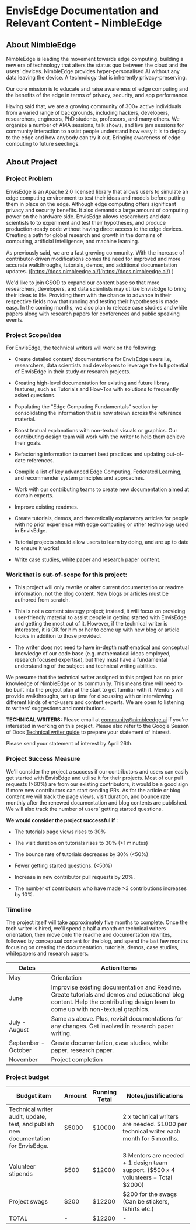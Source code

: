 # EnvisEdge Documentation and Relevant Content - NimbleEdge

## About NimbleEdge


NimbleEdge is leading the movement towards edge computing, building a new era of technology that alters the status quo between the cloud and the users' devices. NimbleEdge provides hyper-personalised AI without any data leaving the device. A technology that is inherently privacy-preserving.


Our core mission is to educate and raise awareness of edge computing and the benefits of the edge in terms of privacy, security, and app performance.

Having said that, we are a growing community of 300+ active individuals from a varied range of backgrounds, including hackers, developers, researchers, engineers, PhD students, professors, and many others. We organize a number of AMA sessions, talk shows, and live jam sessions for community interaction to assist people understand how easy it is to deploy to the edge and how anybody can try it out. Bringing awareness of edge computing to future seedlings.

  

## About Project

### Project Problem


EnvisEdge is an Apache 2.0 licensed library that allows users to simulate an edge computing environment to test their ideas and models before putting them in place on the edge. Although edge computing offers significant privacy and security benefits. It also demands a large amount of computing power on the hardware side. EnvisEdge allows researchers and data scientists to to experiment and test their hypotheses, and produce production-ready code without having direct access to the edge devices. Creating a path for global research and growth in the domains of computing, artificial intelligence, and machine learning.

As previously said, we are a fast growing community. With the increase of contributor-driven modifications comes the need for improved and more accurate walkthroughs, tutorials, demos, and additional documentation updates. ([https://docs.nimbleedge.ai/](https://docs.nimbleedge.ai/) )

We'd like to join GSOD to expand our content base so that more researchers, developers, and data scientists may utilize EnvisEdge to bring their ideas to life. Providing them with the chance to advance in their respective fields now that running and testing their hypotheses is made easy. In the coming months, we also plan to release case studies and white papers along with research papers for conferences and public speaking events.

### Project Scope/Idea


For EnvisEdge, the technical writers will work on the following:

-   Create detailed content/ documentations for EnvisEdge users i.e, researchers, data scientists and developers to leverage the full potential of EnvisEdge in their study or research projects.
    
-   Creating high-level documentation for existing and future library features, such as Tutorials and How-Tos with solutions to frequently asked questions.
    
-   Populating the "Edge Computing Fundamentals" section by consolidating the information that is now strewn across the reference material.
    
-   Boost textual explanations with non-textual visuals or graphics. Our contributing design team will work with the writer to help them achieve their goals.
    
-   Refactoring information to current best practices and updating out-of-date references.
    
-   Compile a list of key advanced Edge Computing, Federated Learning, and recommender system principles and approaches.
    
-   Work with our contributing teams to create new documentation aimed at domain experts.
    
-   Improve existing readmes.
    
-   Create tutorials, demos, and theoretically explanatory articles for people with no prior experience with edge computing or other technology used in EnvisEdge.
    
-   Tutorial projects should allow users to learn by doing, and are up to date to ensure it works!
    
-   Write case studies, white paper and research paper content.
    
### Work that is out-of-scope for this project:

-   This project will only rewrite or alter current documentation or readme information, not the blog content. New blogs or articles must be authored from scratch.
    
-   This is not a content strategy project; instead, it will focus on providing user-friendly material to assist people in getting started with EnvisEdge and getting the most out of it. However, if the technical writer is interested, it is OK for him or her to come up with new blog or article topics in addition to those provided.
    
-   The writer does not need to have in-depth mathematical and conceptual knowledge of our code base (e.g. mathematical ideas employed, research focused expertise), but they must have a fundamental understanding of the subject and technical writing abilities.
    
We presume that the technical writer assigned to this project has no prior knowledge of NimbleEdge or its community. This means time will need to be built into the project plan at the start to get familiar with it. Mentors will provide walkthroughs, set up time for discussing with or interviewing different kinds of end-users and content experts. We are open to listening to writers' suggestions and contributions.

  
  

**TECHNICAL WRITERS:** Please email at community@nimbleedge.ai if you're interested in working on this project. Please also refer to the Google Season of Docs [Technical writer guide](https://developers.google.com/season-of-docs/docs/tech-writer-guide) to prepare your statement of interest.

Please send your statement of interest by April 26th.

  

###  Project Success Measure



We'll consider the project a success if our contributors and users can easily get started with EnvisEdge and utilise it for their projects. Most of our pull requests (>60%) are from our existing contributors, it would be a good sign if more new contributors can start sending PRs. As for the article or blog content we will track the page views, visit duration, and bounce rate monthly after the renewed documentation and blog contents are published. We will also track the number of users’ getting started questions.

  
  

**We would consider the project successful if :**

-   The tutorials page views rises to 30%
    
-   The visit duration on tutorials rises to 30% (>1 minutes)
    
-   The bounce rate of tutorials decreases by 30% (<50%)
    
-   Fewer getting started questions. (<50%)
    
-   Increase in new contributor pull requests by 20%.
    
-   The number of contributors who have made >3 contributions increases by 10%.
    

  
  

### Timeline

The project itself will take approximately five months to complete. Once the tech writer is hired, we'll spend a half a month on technical writers orientation, then move onto the readme and documentation rewrites, followed by conceptual content for the blog, and spend the last few months focusing on creating the documentation, tutorials, demos, case studies, whitepapers and research papers.

  
|Dates  | Action Items |
|--|--|
| May | Orientation |
| June|Improvise existing documentation and Readme. Create tutorials and demos and educational blog content. Help the contributing design team to come up with non-textual graphics.|
|July - August|Same as above. Plus, revisit documentations for any changes. Get involved in research paper writing.|
|September - October|Create documentation, case studies, white paper, research paper.|
|November| Project completion|


### Project budget

|Budget item| Amount | Running Total | Notes/justifications |
|--|--|--|--|
| Technical writer audit, update, test, and publish new documentation for EnvisEdge. | $5000 | $10000 | 2 x technical writers are needed. $1000 per technical writer each month for 5 months.|
| Volunteer stipends |  $500 | $12000 | 3 Mentors are needed + 1 design team support. ($500 x 4 volunteers = Total $2000)|
|Project swags | $200 | $12200  | $200 for the swags (Can be stickers, tshirts etc.)|
| TOTAL | - | $12200 | - |


  

